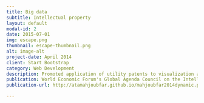 ```yaml
---
title: Big data
subtitle: Intellectual property
layout: default
modal-id: 2
date: 2015-07-01
img: escape.png
thumbnail: escape-thumbnail.png
alt: image-alt
project-date: April 2014
client: Start Bootstrap
category: Web Development
description: Promoted application of utility patents to visualization algorithms in big data.
publication: World Economic Forum's Global Agenda Council on the Intellectual Property System
publication-url: http://atamahjoubfar.github.io/mahjoubfar2014dynamic.pdf

---
```

